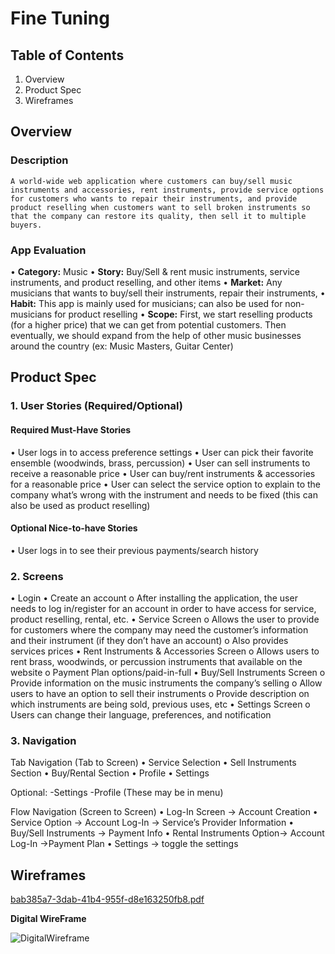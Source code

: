# **Fine Tuning**
## **Table of Contents**
1. Overview
2. Product Spec
3. Wireframes
## **Overview**
### **Description**
	A world-wide web application where customers can buy/sell music instruments and accessories, rent instruments, provide service options for customers who wants to repair their instruments, and provide product reselling when customers want to sell broken instruments so that the company can restore its quality, then sell it to multiple buyers. 

### **App Evaluation**
•	**Category:** Music
•	**Story:** Buy/Sell & rent music instruments, service instruments, and product reselling, and other items
•	**Market:** Any musicians that wants to buy/sell their instruments, repair their instruments, 
•	**Habit:** This app is mainly used for musicians; can also be used for non-musicians for product reselling
•	**Scope:** First, we start reselling products (for a higher price) that we can get from potential customers. Then eventually, we should expand from the help of other music businesses around the country (ex: Music Masters, Guitar Center)

## **Product Spec**

### 1.	User Stories (Required/Optional)
#### **Required Must-Have Stories**
•	User logs in to access preference settings
•	User can pick their favorite ensemble (woodwinds, brass, percussion)
•	User can sell instruments to receive a reasonable price
•	User can buy/rent instruments & accessories for a reasonable price
•	User can select the service option to explain to the company what’s wrong with the instrument and needs to be fixed (this can also be used as product reselling)
     
  #### **Optional Nice-to-have Stories**
•	User logs in to see their previous payments/search history


### 2.	Screens 
•	Login
•	Create an account
o	After installing the application, the user needs to log in/register for an account in order to have access for service, product reselling, rental, etc.
•	Service Screen 
o	Allows the user to provide for customers where the company may need the customer’s information and their instrument (if they don’t have an account)
o	Also provides services prices
•	Rent Instruments & Accessories Screen
o	Allows users to rent brass, woodwinds, or percussion instruments that available on the website
o	Payment Plan options/paid-in-full
•	Buy/Sell Instruments Screen
o	Provide information on the music instruments the company’s selling
o	Allow users to have an option to sell their instruments
o	Provide description on which instruments are being sold, previous uses, etc
•	Settings Screen 
o	Users can change their language, preferences, and notification 

### 3.	Navigation
Tab Navigation (Tab to Screen)
•	Service Selection
•	Sell Instruments Section
•	Buy/Rental Section
•	Profile
•	Settings

Optional: 
 -Settings
 -Profile 
 (These may be in menu)

Flow Navigation (Screen to Screen)
•	Log-In Screen -> Account Creation
•	Service Option -> Account Log-In -> Service’s Provider Information
•	Buy/Sell Instruments -> Payment Info
•	Rental Instruments Option-> Account Log-In ->Payment Plan
•	Settings -> toggle the settings

## Wireframes
[bab385a7-3dab-41b4-955f-d8e163250fb8.pdf](https://github.com/Finetuning-Breathing/product_repo/files/9711853/bab385a7-3dab-41b4-955f-d8e163250fb8.pdf)

**Digital WireFrame**


![DigitalWireframe](https://user-images.githubusercontent.com/65302664/193961103-004d4d75-de5a-4de6-afd5-6b06928bce4b.png)
